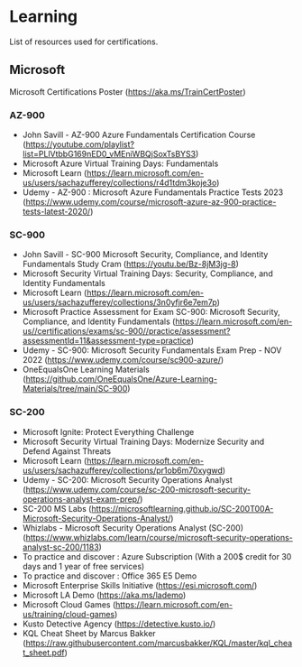 # Learning

List of resources used for certifications.

## Microsoft
Microsoft Certifications Poster (https://aka.ms/TrainCertPoster)

### AZ-900
- John Savill - AZ-900 Azure Fundamentals Certification Course (https://youtube.com/playlist?list=PLlVtbbG169nED0_vMEniWBQjSoxTsBYS3)
- Microsoft Azure Virtual Training Days: Fundamentals
- Microsoft Learn (https://learn.microsoft.com/en-us/users/sachazufferey/collections/r4d1tdm3koje3o)
- Udemy - AZ-900 : Microsoft Azure Fundamentals Practice Tests 2023 (https://www.udemy.com/course/microsoft-azure-az-900-practice-tests-latest-2020/)

### SC-900
- John Savill - SC-900 Microsoft Security, Compliance, and Identity Fundamentals Study Cram (https://youtu.be/Bz-8jM3jg-8)
- Microsoft Security Virtual Training Days: Security, Compliance, and Identity Fundamentals
- Microsoft Learn (https://learn.microsoft.com/en-us/users/sachazufferey/collections/3n0yfjr6e7em7p)
- Microsoft Practice Assessment for Exam SC-900: Microsoft Security, Compliance, and Identity Fundamentals (https://learn.microsoft.com/en-us//certifications/exams/sc-900//practice/assessment?assessmentId=11&assessment-type=practice)
- Udemy - SC-900: Microsoft Security Fundamentals Exam Prep - NOV 2022 (https://www.udemy.com/course/sc900-azure/)
- OneEqualsOne Learning Materials (https://github.com/OneEqualsOne/Azure-Learning-Materials/tree/main/SC-900)

### SC-200
- Microsoft Ignite: Protect Everything Challenge
- Microsoft Security Virtual Training Days: Modernize Security and Defend Against Threats
- Microsoft Learn (https://learn.microsoft.com/en-us/users/sachazufferey/collections/pr1ob6m70xygwd)
- Udemy - SC-200: Microsoft Security Operations Analyst (https://www.udemy.com/course/sc-200-microsoft-security-operations-analyst-exam-prep/)
- SC-200 MS Labs (https://microsoftlearning.github.io/SC-200T00A-Microsoft-Security-Operations-Analyst/)
- Whizlabs - Microsoft Security Operations Analyst (SC-200) (https://www.whizlabs.com/learn/course/microsoft-security-operations-analyst-sc-200/1183)
- To practice and discover : Azure Subscription (With a 200$ credit for 30 days and 1 year of free services)
- To practice and discover : Office 365 E5 Demo
- Microsoft Enterprise Skills Initiative (https://esi.microsoft.com/) 
- Microsoft LA Demo (https://aka.ms/lademo)
- Microsoft Cloud Games (https://learn.microsoft.com/en-us/training/cloud-games)
- Kusto Detective Agency (https://detective.kusto.io/)
- KQL Cheat Sheet by Marcus Bakker (https://raw.githubusercontent.com/marcusbakker/KQL/master/kql_cheat_sheet.pdf)
